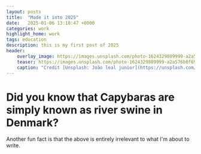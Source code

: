 ```yaml
---
layout: posts
title:  "Made it into 2025"
date:   2025-01-06 13:18:47 +0000
categories: work
highlight_home: work
tags: education
description: this is my first post of 2025
header:
    overlay_image: https://images.unsplash.com/photo-1624329809999-a2a576b0f690?q=80&w=2071&auto=format&fit=crop&ixlib=rb-4.0.3&ixid=M3wxMjA3fDB8MHxwaG90by1wYWdlfHx8fGVufDB8fHx8fA%3D%3D
    teaser: https://images.unsplash.com/photo-1624329809999-a2a576b0f690?q=80&w=2071&auto=format&fit=crop&ixlib=rb-4.0.3&ixid=M3wxMjA3fDB8MHxwaG90by1wYWdlfHx8fGVufDB8fHx8fA%3D%3D
    caption: "Credit [Unsplash: João leal junior](https://unsplash.com/@jooj1)"
---
```

# Did you know that Capybaras are simply known as river swine in Denmark? 

Another fun fact is that the above is entirely irrelevant to what I'm about to write.